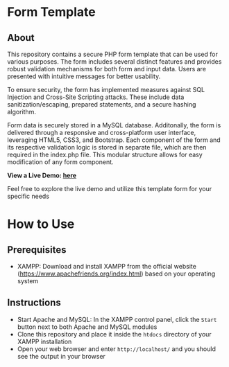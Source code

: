 # Form Template

## About
This repository contains a secure PHP form template that can be used for various purposes. The form includes several distinct features and provides robust validation mechanisms for both form and input data. Users are presented with intuitive messages for better usability.

To ensure security, the form has implemented measures against SQL Injection and Cross-Site Scripting attacks. These include data sanitization/escaping, prepared statements, and a secure hashing algorithm.

Form data is securely stored in a MySQL database. Additonally, the form is delivered through a responsive and cross-platform user interface, leveraging HTML5, CSS3, and Bootstrap. Each component of the form and its respective validation logic is stored in separate file, which are then required in the index.php file. This modular structure allows for easy modification of any form component.

**View a Live Demo: [here](https://template-form-1ad8efaf3080.herokuapp.com/)**

Feel free to explore the live demo and utilize this template form for your specific needs

# How to Use

## Prerequisites
- XAMPP: Download and install XAMPP from the official website (https://www.apachefriends.org/index.html) based on your operating system

## Instructions
- Start Apache and MySQL: In the XAMPP control panel, click the `Start` button next to both Apache and MySQL modules
- Clone this repository and place it inside the `htdocs` directory of your XAMPP installation
- Open your web browser and enter `http://localhost/` and you should see the output in your browser

